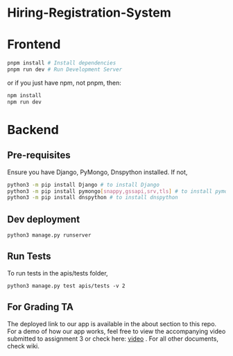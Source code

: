 # Hiring-Registration-System

# Frontend



```sh
pnpm install # Install dependencies
pnpm run dev # Run Development Server
```

or if you just have npm, not pnpm, then:

```sh
npm install
npm run dev
```

# Backend

## Pre-requisites
Ensure you have Django, PyMongo, Dnspython installed. If not, 

```sh
python3 -m pip install Django # to install Django
python3 -m pip install pymongo[snappy,gssapi,srv,tls] # to install pymongo
python3 -m pip install dnspython # to install dnspython
```
## Dev deployment

```
python3 manage.py runserver
```

## Run Tests

To run tests in the apis/tests folder, 

```
python3 manage.py test apis/tests -v 2
```


## For Grading TA
The deployed link to our app is available in the about section to this repo. For a demo of how our app works, feel free to view the accompanying video submitted to assignment 3 or check here: [video](https://drive.google.com/file/d/1Xhjq8AcL0mmuOs6iIhq6dVag4877Q88x/view?usp=sharing) . For all other documents, check wiki. 
